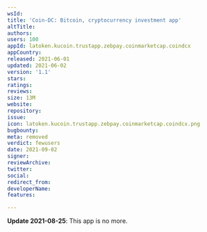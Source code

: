 ```yaml
---
wsId: 
title: 'Coin-DC: Bitcoin, cryptocurrency investment app'
altTitle: 
authors: 
users: 100
appId: latoken.kucoin.trustapp.zebpay.coinmarketcap.coindcx
appCountry: 
released: 2021-06-01
updated: 2021-06-02
version: '1.1'
stars: 
ratings: 
reviews: 
size: 13M
website: 
repository: 
issue: 
icon: latoken.kucoin.trustapp.zebpay.coinmarketcap.coindcx.png
bugbounty: 
meta: removed
verdict: fewusers
date: 2021-09-02
signer: 
reviewArchive: 
twitter: 
social: 
redirect_from: 
developerName: 
features: 

---
```


**Update 2021-08-25**: This app is no more.
